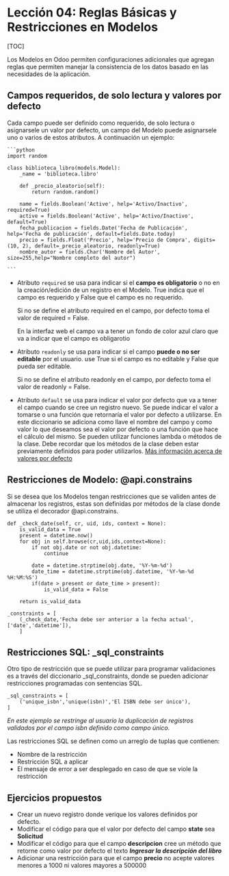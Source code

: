 Lección 04: Reglas Básicas y Restricciones en Modelos
=====================================================

[TOC]

Los Modelos en Odoo permiten configuraciones adicionales que agregan reglas que permiten manejar la consistencia de los datos basado en las necesidades de la aplicación.

Campos requeridos, de solo lectura y valores por defecto
--------------------------------------------------------

Cada campo puede ser definido como requerido, de solo lectura o asignarsele un valor por defecto, un campo del Modelo puede asignarsele uno o varios de estos atributos. A continuación un ejemplo:

    ```python
    import random

    class biblioteca_libro(models.Model):
        _name = 'biblioteca.libro'

        def _precio_aleatorio(self):
            return random.random()

		name = fields.Boolean('Active', help='Activo/Inactivo', required=True)
		active = fields.Boolean('Active', help='Activo/Inactivo', default=True)
		fecha_publicacion = fields.Date('Fecha de Publicación', help='Fecha de publicación', default=fields.Date.today)
		precio = fields.Float('Precio', help='Precio de Compra', digits=(10, 2), default=_precio_aleatorio, readonly=True)
		nombre_autor = fields.Char('Nombre del Autor', size=255,help="Nombre completo del autor")

    ```


- Atributo `required` se usa para indicar si el **campo es obligatorio** o no en la creación/edición de un registro en el Modelo. True indica que el campo es requerido y False que el campo es no requerido.

    Si no se define el atributo required en el campo, por defecto toma el valor de required = False.

    En la interfaz web el campo va a tener un fondo de color azul claro que va a indicar que el campo es obligarotio


- Atributo `readonly` se usa para indicar si el campo **puede o no ser editable** por el usuario. use True si el campo es no editable y False que pueda ser editable.

    Si no se define el atributo readonly en el campo, por defecto toma el valor de readonly = False.


- Atributo `default` se usa para indicar el valor por defecto que va a tener el campo cuando se cree un registro nuevo. Se puede indicar el valor a tomarse o una función que retornaría el valor por defecto a utilizarse. En este diccionario se adiciona como llave el nombre del campo y como valor lo que deseamos sea el valor por defecto o una función que hace el cálculo del mismo. Se pueden utilizar funciones lambda o métodos de la clase. Debe recordar que los métodos de la clase deben estar previamente definidos para poder utilizarlos. [Más información acerca de valores por defecto](https://www.odoo.com/documentation/8.0/howtos/backend.html#default-values)


Restricciones de Modelo: @api.constrains
----------------------------------------

Si se desea que los Modelos tengan restricciones que se validen antes de almacenar los registros, estas son definidas por métodos de la clase donde se utiliza el decorador @api.constrains.

	def _check_date(self, cr, uid, ids, context = None):
        is_valid_data = True
        present = datetime.now()
        for obj in self.browse(cr,uid,ids,context=None):
            if not obj.date or not obj.datetime:
                continue

            date = datetime.strptime(obj.date, '%Y-%m-%d')
            date_time = datetime.strptime(obj.datetime, '%Y-%m-%d %H:%M:%S')
            if(date > present or date_time > present):
                is_valid_data = False

        return is_valid_data

    _constraints = [
        (_check_date,'Fecha debe ser anterior a la fecha actual',['date','datetime']),
        ]

Restricciones SQL: _sql_constraints
-----------------------------------

Otro tipo de restricción que se puede utilizar para programar validaciones es a través del diccionario _sql_constraints, donde se pueden adicionar restricciones programadas con sentencias SQL.

    _sql_constraints = [
        ('unique_isbn','unique(isbn)','El ISBN debe ser único'),
    ]

*En este ejemplo se restringe al usuario la duplicación de registros validados por el campo isbn definido como campo único.*

Las restricciones SQL se definen como un arreglo de tuplas que contienen:

* Nombre de la restricción
* Restricción SQL a aplicar
* El mensaje de error a ser desplegado en caso de que se viole la restricción


Ejercicios propuestos
---------------------

* Crear un nuevo registro donde verique los valores definidos por defecto.
* Modificar el código para que el valor por defecto del campo **state** sea **Solicitud**
* Modificar el código para que el campo **descripcion** cree un método que retorne como valor por defecto el texto ***Ingresar la descripción del libro***
* Adicionar una restricción para que el campo **precio** no acepte valores menores a 1000 ni valores mayores a 500000
